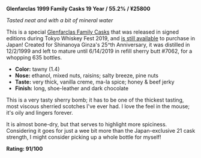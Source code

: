 **Glenfarclas 1999 Family Casks 19 Year / 55.2% / ¥25800**

*Tasted neat and with a bit of mineral water*

This is a special [Glenfarclas Family Casks](https://www.whiskybase.com/whiskies/whisky/140904/glenfarclas-1999) that was released in signed editions during Tokyo Whiskey Fest 2019, and [is still available](https://www.shinanoya-tokyo.jp/shopdetail/000000012001) to purchase in Japan!  Created for Shinanoya Ginza's 25^th Anniversary, it was distilled in 12/2/1999 and left to mature until 6/14/2019 in refill sherry butt #7062, for a whopping 635 bottles.

* **Color:** tawny (1.4)
* **Nose:** ethanol, mixed nuts, raisins; salty breeze, pine nuts
* **Taste:** very thick, vanilla creme, ma-la spice; honey & beef jerky
* **Finish:** long, shoe-leather and dark chocolate

This is a very tasty sherry bomb; it has to be one of the thickest tasting, most viscous sherried scotches I've ever had.  I love the feel in the mouse; it's oily and lingers forever.

It is almost bone-dry, but that serves to highlight more spiciness.  Considering it goes for just a wee bit more than the Japan-exclusive 21 cask strength, I might consider picking up a whole bottle for myself!

**Rating: 91/100**